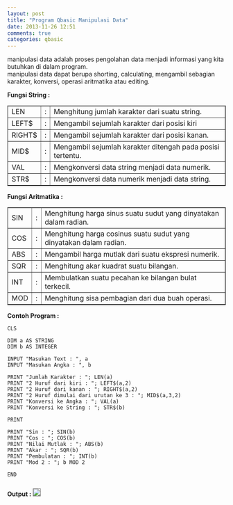 ```yaml
---
layout: post
title: "Program Qbasic Manipulasi Data"
date: 2013-11-26 12:51
comments: true
categories: qbasic
---
```


manipulasi data adalah proses pengolahan data menjadi informasi yang kita butuhkan di dalam program. <br>
manipulasi data dapat berupa shorting, calculating, mengambil sebagian karakter, konversi, operasi aritmatika atau editing.

<!-- more -->

<b>Fungsi String : </b>
<table border=1 style="width:100%">
	<tr>
		<td>LEN</td>
		<td><center>:</center></td>
		<td>Menghitung jumlah karakter dari suatu string.</td>
	</tr>
	<tr>
		<td>LEFT$</td>
		<td><center>:</center></td>
		<td>Mengambil sejumlah karakter dari posisi kiri</td>
	</tr>
	<tr>
		<td>RIGHT$</td>
		<td><center>:</center></td>
		<td>Mengambil sejumlah karakter dari posisi kanan.</td>
	</tr>
	<tr>
		<td>MID$</td>
		<td><center>:</center></td>
		<td>Mengambil sejumlah karakter ditengah pada posisi tertentu.</td>
	</tr>
	<tr>
		<td>VAL</td>
		<td><center>:</center></td>
		<td>Mengkonversi data string menjadi data numerik.</td>
	</tr>
	<tr>
		<td>STR$</td>
		<td><center>:</center></td>
		<td>Mengkonversi data numerik menjadi data string.</td>
	</tr>
</table>


<b>Fungsi Aritmatika : </b>
<table border=1>
	<tr>
		<td>SIN</td>
		<td><center>:</center></td>
		<td>Menghitung harga sinus suatu sudut yang dinyatakan dalam radian.</td>
	</tr>
	<tr>
		<td>COS</td>
		<td><center>:</center></td>
		<td>Menghitung harga cosinus suatu sudut yang dinyatakan dalam radian.</td>
	</tr>
	<tr>
		<td>ABS</td>
		<td><center>:</center></td>
		<td>Mengambil harga mutlak dari suatu ekspresi numerik.</td>
	</tr>
	<tr>
		<td>SQR</td>
		<td><center>:</center></td>
		<td>Menghitung akar kuadrat suatu bilangan.</td>
	</tr>
	<tr>
		<td>INT</td>
		<td><center>:</center></td>
		<td>Membulatkan suatu pecahan ke bilangan bulat terkecil.</td>
	</tr>
	<tr>
		<td>MOD</td>
		<td><center>:</center></td>
		<td>Menghitung sisa pembagian dari dua buah operasi.</td>
	</tr>
</table>

<b>Contoh Program : </b>
```vbnet
CLS

DIM a AS STRING
DIM b AS INTEGER

INPUT "Masukan Text : ", a
INPUT "Masukan Angka : ", b

PRINT "Jumlah Karakter : "; LEN(a)
PRINT "2 Huruf dari kiri : "; LEFT$(a,2)
PRINT "2 Huruf dari kanan : "; RIGHT$(a,2)
PRINT "2 Huruf dimulai dari urutan ke 3 : "; MID$(a,3,2)
PRINT "Konversi ke Angka : "; VAL(a)
PRINT "Konversi ke String : "; STR$(b)

PRINT

PRINT "Sin : "; SIN(b)
PRINT "Cos : "; COS(b)
PRINT "Nilai Mutlak : "; ABS(b)
PRINT "Akar : "; SQR(b)
PRINT "Pembulatan : "; INT(b)
PRINT "Mod 2 : "; b MOD 2

END
```
<b>Output :</b>
<img src="{{root_url}}/images/blog/qbasic/qbasic-output6.png" style="border:1px solid grey;margin-top:0.8em">
